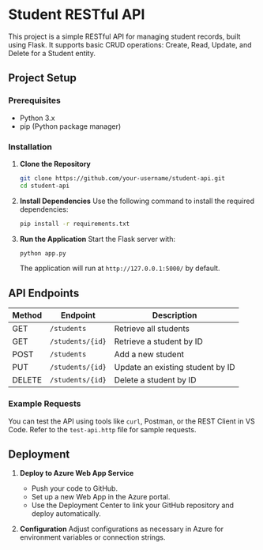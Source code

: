 # Student RESTful API

This project is a simple RESTful API for managing student records, built using Flask. It supports basic CRUD operations: Create, Read, Update, and Delete for a Student entity.

## Project Setup

### Prerequisites
- Python 3.x
- pip (Python package manager)

### Installation

1. **Clone the Repository**
   ```bash
   git clone https://github.com/your-username/student-api.git
   cd student-api
   ```

2. **Install Dependencies**
   Use the following command to install the required dependencies:
   ```bash
   pip install -r requirements.txt
   ```

3. **Run the Application**
   Start the Flask server with:
   ```bash
   python app.py
   ```
   The application will run at `http://127.0.0.1:5000/` by default.

## API Endpoints

| Method | Endpoint            | Description                     |
|--------|----------------------|---------------------------------|
| GET    | `/students`         | Retrieve all students           |
| GET    | `/students/{id}`    | Retrieve a student by ID        |
| POST   | `/students`         | Add a new student               |
| PUT    | `/students/{id}`    | Update an existing student by ID|
| DELETE | `/students/{id}`    | Delete a student by ID          |

### Example Requests
You can test the API using tools like `curl`, Postman, or the REST Client in VS Code. Refer to the `test-api.http` file for sample requests.

## Deployment

1. **Deploy to Azure Web App Service**
   - Push your code to GitHub.
   - Set up a new Web App in the Azure portal.
   - Use the Deployment Center to link your GitHub repository and deploy automatically.

2. **Configuration**
   Adjust configurations as necessary in Azure for environment variables or connection strings.

